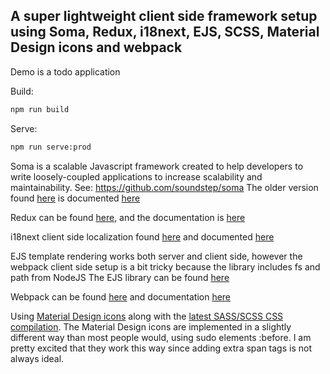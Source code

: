 ## A super lightweight client side framework setup using Soma, Redux, i18next, EJS, SCSS, Material Design icons and webpack

Demo is a todo application

Build:

```bash
npm run build
```

Serve:

```bash
npm run serve:prod
```
Soma is a scalable Javascript framework created to help developers to write loosely-coupled applications to increase scalability and maintainability.
See: https://github.com/soundstep/soma
The older version found [here](https://github.com/somajs/somajs) is documented [here](http://somajs.github.io/somajs/site/)

Redux can be found [here](https://github.com/reduxjs/redux), and the documentation is [here](https://redux.js.org/introduction/getting-started)

i18next client side localization found [here](https://github.com/i18next/i18next) and documented [here](https://www.i18next.com/overview/getting-started)

EJS template rendering works both server and client side, however the webpack client side setup is a bit tricky because the library includes fs and path from NodeJS
The EJS library can be found [here](https://github.com/mde/ejs)

Webpack can be found [here](https://github.com/webpack/webpack) and documentation [here](https://webpack.js.org/concepts/)

Using [Material Design icons](https://material.io/resources/icons/?style=baseline) along with the [latest SASS/SCSS CSS compilation](https://github.com/sass/dart-sass).
The Material Design icons are implemented in a slightly different way than most people would, using sudo elements :before.
I am pretty excited that they work this way since adding extra span tags is not always ideal.

